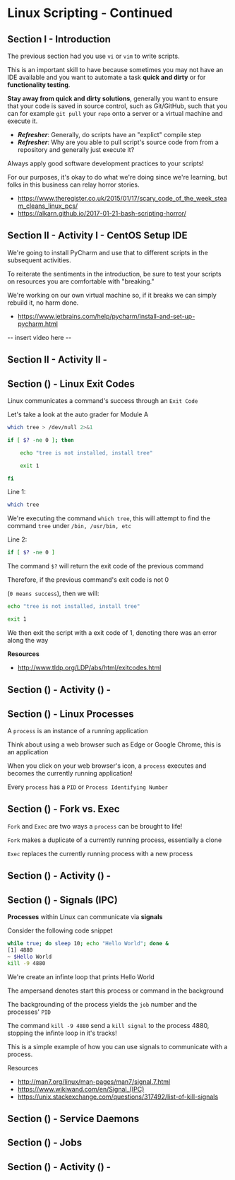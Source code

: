 # Linux Scripting - Continued


## Section I - Introduction

The previous section had you use `vi` or `vim` to write scripts. 

This is an important skill to have because sometimes you may not have an IDE available 
and you want to automate a task **quick and dirty** or for **functionality testing**.

**Stay away from quick and dirty solutions**, generally you want to ensure that your code
is saved in source control, such as Git/GitHub, such that you can for example `git pull` your
`repo` onto a server or a virtual machine and execute it. 


- ***Refresher***: Generally, do scripts have an "explict" compile step
- ***Refresher***: Why are you able to pull script's source code from from a repository and generally
just execute it? 

Always apply good software development practices to your scripts!

For our purposes, it's okay to do what we're doing since we're learning, but folks in this business can
relay horror stories.

- https://www.theregister.co.uk/2015/01/17/scary_code_of_the_week_steam_cleans_linux_pcs/
- https://alkarn.github.io/2017-01-21-bash-scripting-horror/



## Section II - Activity I - CentOS Setup IDE

We're going to install PyCharm and use that to different scripts in the subsequent activities.

To reiterate the sentiments in the introduction, be sure to test your scripts on resources
you are comfortable with "breaking." 

We're working on our own virtual machine so, if 
it breaks we can simply rebuild it, no harm done.


- https://www.jetbrains.com/help/pycharm/install-and-set-up-pycharm.html

-- insert video here --

## Section II - Activity II - 


## Section () - Linux Exit Codes


Linux communicates a command's success through an ``Exit Code``

Let's take a look at the auto grader for Module A

```bash
which tree > /dev/null 2>&1

if [ $? -ne 0 ]; then

    echo "tree is not installed, install tree"

    exit 1

fi
```

Line 1:
```bash
which tree
```
 
 We're executing the command ``which tree``, this will attempt to find the command ``tree`` under 
 `/bin, /usr/bin, etc`

Line 2:
```bash
if [ $? -ne 0 ]
```

The command ``$?`` will return the exit code of the previous command

Therefore, if the previous command's exit code is not 0

(``0 means success``), then
we will:

```bash
echo "tree is not installed, install tree"

exit 1
```

We then exit the script with a exit code of 1, denoting there was an error along the way





**Resources**
- http://www.tldp.org/LDP/abs/html/exitcodes.html

## Section () - Activity () - 

## Section () - Linux Processes

A ``process`` is an instance of a running application

Think about using a web browser such as Edge or Google Chrome, this is an application

When you click on your web browser's icon, a ``process`` executes and becomes the currently running
application!

Every ``process`` has a ``PID`` or ``Process Identifying Number``


## Section () - Fork vs. Exec

``Fork`` and ``Exec`` are two ways a ``process`` can be brought to life!


``Fork`` makes a duplicate of a currently running process, essentially a clone

``Exec`` replaces the currently running process with a new process


## Section () - Activity () - 

## Section () - Signals (IPC)

**Processes** within Linux can communicate via **signals**

Consider the following code snippet

``` bash
while true; do sleep 10; echo "Hello World"; done &
[1] 4880
~ $Hello World
kill -9 4880
```
We're create an infinte loop that prints Hello World

The ampersand denotes start this process or command in the background

The backgrounding of the process yields the ``job`` number and the processes' ``PID``

The command ``kill -9 4880`` send a ``kill signal`` to the process 4880, stopping the infinte loop in it's tracks!

This is a simple example of how you can use signals to communicate with a process.


Resources
- http://man7.org/linux/man-pages/man7/signal.7.html
- https://www.wikiwand.com/en/Signal_(IPC)
- https://unix.stackexchange.com/questions/317492/list-of-kill-signals


## Section () - Service Daemons

## Section () - Jobs

## Section () - Activity () - 